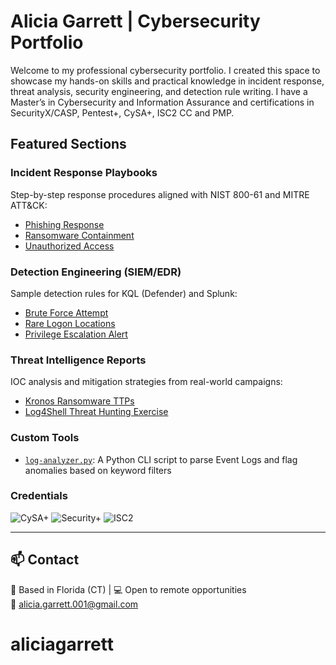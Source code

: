 # Alicia Garrett | Cybersecurity Portfolio

Welcome to my professional cybersecurity portfolio. I created this space to showcase my hands-on skills and practical knowledge in incident response, threat analysis, security engineering, and detection rule writing. I have a Master’s in Cybersecurity and Information Assurance and certifications in SecurityX/CASP, Pentest+, CySA+, ISC2 CC and PMP.

## Featured Sections

### Incident Response Playbooks
Step-by-step response procedures aligned with NIST 800-61 and MITRE ATT&CK:
- [Phishing Response](./playbooks/phishing-response.md)
- [Ransomware Containment](./playbooks/ransomware-response.md)
- [Unauthorized Access](./playbooks/unauthorized-access.md)

### Detection Engineering (SIEM/EDR)
Sample detection rules for KQL (Defender) and Splunk:
- [Brute Force Attempt](./detection-rules/brute-force-detection.kql)
- [Rare Logon Locations](./detection-rules/rare-logon-alert.spl)
- [Privilege Escalation Alert](./detection-rules/privilege-escalation.kql)

### Threat Intelligence Reports
IOC analysis and mitigation strategies from real-world campaigns:
- [Kronos Ransomware TTPs](./threat-intel-reports/CISA_Kronos_Ransomware_IOCs.md)
- [Log4Shell Threat Hunting Exercise](./threat-intel-reports/Threat_Hunting_Exercise_Log4Shell.md)

### Custom Tools
- [`log-analyzer.py`](./tools/log-analyzer.py): A Python CLI script to parse Event Logs and flag anomalies based on keyword filters

### Credentials
![CySA+](./certs-badges/CySA+_badge.png) ![Security+](./certs-badges/Security+_badge.png) ![ISC2](./certs-badges/ISC2_CC_badge.png)



---

## 📫 Contact
📍 Based in Florida (CT) | 💻 Open to remote opportunities  
📧 alicia.garrett.001@gmail.com  
# aliciagarrett
